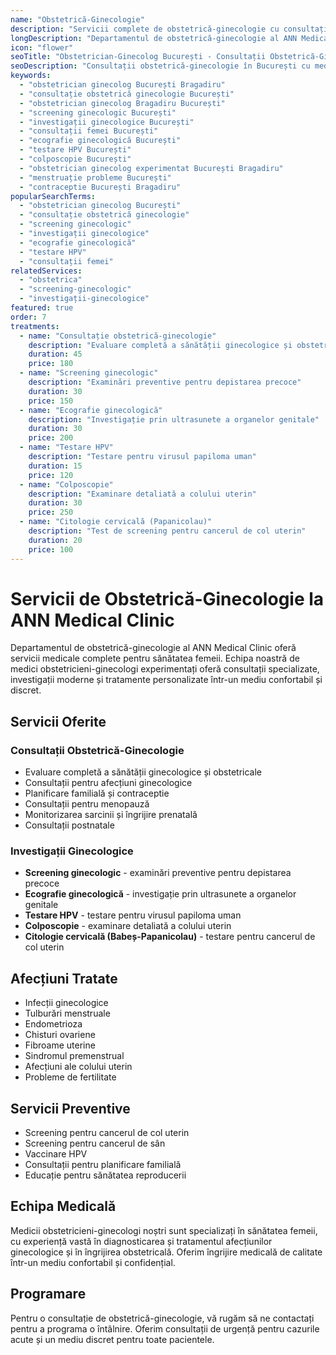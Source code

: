 ```yaml
---
name: "Obstetrică-Ginecologie"
description: "Servicii complete de obstetrică-ginecologie cu consultații specializate și investigații moderne"
longDescription: "Departamentul de obstetrică-ginecologie al ANN Medical Clinic oferă servicii medicale complete pentru sănătatea femeii. Echipa noastră de medici obstetricieni-ginecologi experimentați oferă consultații specializate, investigații moderne și tratamente personalizate într-un mediu confortabil și discret."
icon: "flower"
seoTitle: "Obstetrician-Ginecolog București - Consultații Obstetrică-Ginecologie | ANN Medical Clinic"
seoDescription: "Consultații obstetrică-ginecologie în București cu medici obstetricieni-ginecologi experimentați. Screening, consultații, investigații ginecologice. Programează-te la ANN Medical Clinic Bragadiru."
keywords:
  - "obstetrician ginecolog București Bragadiru"
  - "consultație obstetrică ginecologie București"
  - "obstetrician ginecolog Bragadiru București"
  - "screening ginecologic București"
  - "investigații ginecologice București"
  - "consultații femei București"
  - "ecografie ginecologică București"
  - "testare HPV București"
  - "colposcopie București"
  - "obstetrician ginecolog experimentat București Bragadiru"
  - "menstruație probleme București"
  - "contraceptie București Bragadiru"
popularSearchTerms:
  - "obstetrician ginecolog București"
  - "consultație obstetrică ginecologie"
  - "screening ginecologic"
  - "investigații ginecologice"
  - "ecografie ginecologică"
  - "testare HPV"
  - "consultații femei"
relatedServices:
  - "obstetrica"
  - "screening-ginecologic"
  - "investigații-ginecologice"
featured: true
order: 7
treatments:
  - name: "Consultație obstetrică-ginecologie"
    description: "Evaluare completă a sănătății ginecologice și obstetricale"
    duration: 45
    price: 180
  - name: "Screening ginecologic"
    description: "Examinări preventive pentru depistarea precoce"
    duration: 30
    price: 150
  - name: "Ecografie ginecologică"
    description: "Investigație prin ultrasunete a organelor genitale"
    duration: 30
    price: 200
  - name: "Testare HPV"
    description: "Testare pentru virusul papiloma uman"
    duration: 15
    price: 120
  - name: "Colposcopie"
    description: "Examinare detaliată a colului uterin"
    duration: 30
    price: 250
  - name: "Citologie cervicală (Papanicolau)"
    description: "Test de screening pentru cancerul de col uterin"
    duration: 20
    price: 100
---
```


# Servicii de Obstetrică-Ginecologie la ANN Medical Clinic

Departamentul de obstetrică-ginecologie al ANN Medical Clinic oferă servicii medicale complete pentru sănătatea femeii. Echipa noastră de medici obstetricieni-ginecologi experimentați oferă consultații specializate, investigații moderne și tratamente personalizate într-un mediu confortabil și discret.

## Servicii Oferite

### Consultații Obstetrică-Ginecologie

- Evaluare completă a sănătății ginecologice și obstetricale
- Consultații pentru afecțiuni ginecologice
- Planificare familială și contraceptie
- Consultații pentru menopauză
- Monitorizarea sarcinii și îngrijire prenatală
- Consultații postnatale

### Investigații Ginecologice

- **Screening ginecologic** - examinări preventive pentru depistarea precoce
- **Ecografie ginecologică** - investigație prin ultrasunete a organelor genitale
- **Testare HPV** - testare pentru virusul papiloma uman
- **Colposcopie** - examinare detaliată a colului uterin
- **Citologie cervicală (Babeș-Papanicolau)** - testare pentru cancerul de col uterin

## Afecțiuni Tratate

- Infecții ginecologice
- Tulburări menstruale
- Endometrioza
- Chisturi ovariene
- Fibroame uterine
- Sindromul premenstrual
- Afecțiuni ale colului uterin
- Probleme de fertilitate

## Servicii Preventive

- Screening pentru cancerul de col uterin
- Screening pentru cancerul de sân
- Vaccinare HPV
- Consultații pentru planificare familială
- Educație pentru sănătatea reproducerii

## Echipa Medicală

Medicii obstetricieni-ginecologi noștri sunt specializați în sănătatea femeii, cu experiență vastă în diagnosticarea și tratamentul afecțiunilor ginecologice și în îngrijirea obstetricală. Oferim îngrijire medicală de calitate într-un mediu confortabil și confidențial.

## Programare

Pentru o consultație de obstetrică-ginecologie, vă rugăm să ne contactați pentru a programa o întâlnire. Oferim consultații de urgență pentru cazurile acute și un mediu discret pentru toate pacientele.
